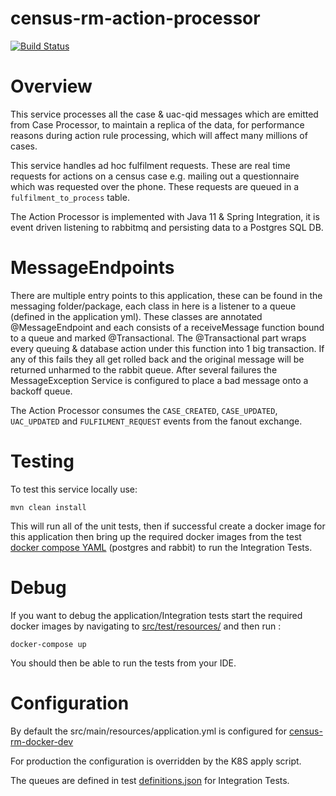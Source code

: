 # census-rm-action-processor

[![Build Status](https://travis-ci.com/ONSdigital/census-rm-action-processor.svg?branch=master)](https://travis-ci.com/ONSdigital/census-rm-action-processor)

# Overview
This service processes all the case & uac-qid messages which are emitted from Case Processor, to maintain a replica of the data, for performance reasons during action rule processing, which will affect many millions of cases.

This service handles ad hoc fulfilment requests. These are real time requests for actions on a census case e.g. mailing out a questionnaire which was requested over the phone. These requests are queued in a `fulfilment_to_process` table.

The Action Processor is implemented with Java 11 & Spring Integration, it is event driven listening to rabbitmq and persisting data to a Postgres SQL DB.


#  MessageEndpoints

There are multiple entry points to this application, these can be found in the messaging folder/package, each 
class in here is a listener to a queue (defined in the application yml).  These classes are annotated 
@MessageEndpoint and each consists of a receiveMessage function bound to a queue and marked @Transactional.  The 
 @Transactional part wraps every queuing & database action under this function into 1 big transaction.  If any of this 
fails they all get rolled back and the original message will be returned unharmed to the rabbit queue.  After several
failures the MessageException Service is configured to place a bad message onto a backoff queue.

The Action Processor consumes the `CASE_CREATED`, `CASE_UPDATED`, `UAC_UPDATED` and `FULFILMENT_REQUEST` events from the fanout exchange.


# Testing

To test this service locally use:

```shell-script
mvn clean install
```   
This will run all of the unit tests, then if successful create a docker image for this application 
then bring up the required docker images from the test [docker compose YAML](src/test/resources/docker-compose.yml) (postgres and rabbit)
to run the Integration Tests.

# Debug    
 If you want to debug the application/Integration tests start the required docker images by navigating 
 to [src/test/resources/](src/test/resources/) and then run :
 
```shell-script
docker-compose up
```

You should then be able to run the tests from your IDE.

# Configuration
By default the src/main/resources/application.yml is configured for 
[census-rm-docker-dev](https://github.com/ONSdigital/census-rm-docker-dev)

For production the configuration is overridden by the K8S apply script.

The queues are defined in test [definitions.json](src/test/resources/definitions.json) for Integration Tests.
